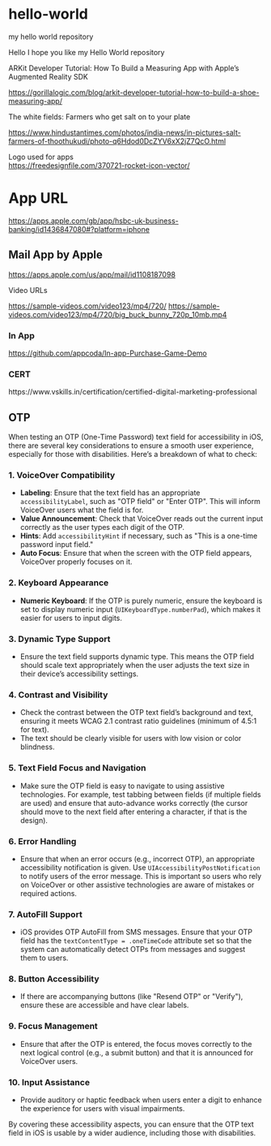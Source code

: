 # hello-world
my hello world repository

Hello I hope you like my Hello World repository

ARKit Developer Tutorial: How To Build a Measuring App with Apple’s Augmented Reality SDK

https://gorillalogic.com/blog/arkit-developer-tutorial-how-to-build-a-shoe-measuring-app/

The white fields: Farmers who get salt on to your plate

https://www.hindustantimes.com/photos/india-news/in-pictures-salt-farmers-of-thoothukudi/photo-q6Hdod0DcZYV6xX2jZ7QcO.html

Logo used for apps <br />
https://freedesignfile.com/370721-rocket-icon-vector/


App URL
==========

https://apps.apple.com/gb/app/hsbc-uk-business-banking/id1436847080#?platform=iphone

<h2> Mail App by Apple </h2>

https://apps.apple.com/us/app/mail/id1108187098

Video URLs

https://sample-videos.com/video123/mp4/720/
https://sample-videos.com/video123/mp4/720/big_buck_bunny_720p_10mb.mp4


<h3>In App</h3>

https://github.com/appcoda/In-app-Purchase-Game-Demo


<h3>CERT</h3>
https://www.vskills.in/certification/certified-digital-marketing-professional

<h2>OTP</h2>

When testing an OTP (One-Time Password) text field for accessibility in iOS, there are several key considerations to ensure a smooth user experience, especially for those with disabilities. Here’s a breakdown of what to check:

### 1. **VoiceOver Compatibility**
   - **Labeling**: Ensure that the text field has an appropriate `accessibilityLabel`, such as "OTP field" or "Enter OTP". This will inform VoiceOver users what the field is for.
   - **Value Announcement**: Check that VoiceOver reads out the current input correctly as the user types each digit of the OTP.
   - **Hints**: Add `accessibilityHint` if necessary, such as "This is a one-time password input field."
   - **Auto Focus**: Ensure that when the screen with the OTP field appears, VoiceOver properly focuses on it.
   
### 2. **Keyboard Appearance**
   - **Numeric Keyboard**: If the OTP is purely numeric, ensure the keyboard is set to display numeric input (`UIKeyboardType.numberPad`), which makes it easier for users to input digits.
   
### 3. **Dynamic Type Support**
   - Ensure the text field supports dynamic type. This means the OTP field should scale text appropriately when the user adjusts the text size in their device’s accessibility settings.
   
### 4. **Contrast and Visibility**
   - Check the contrast between the OTP text field’s background and text, ensuring it meets WCAG 2.1 contrast ratio guidelines (minimum of 4.5:1 for text).
   - The text should be clearly visible for users with low vision or color blindness.

### 5. **Text Field Focus and Navigation**
   - Make sure the OTP field is easy to navigate to using assistive technologies. For example, test tabbing between fields (if multiple fields are used) and ensure that auto-advance works correctly (the cursor should move to the next field after entering a character, if that is the design).
   
### 6. **Error Handling**
   - Ensure that when an error occurs (e.g., incorrect OTP), an appropriate accessibility notification is given. Use `UIAccessibilityPostNotification` to notify users of the error message. This is important so users who rely on VoiceOver or other assistive technologies are aware of mistakes or required actions.
   
### 7. **AutoFill Support**
   - iOS provides OTP AutoFill from SMS messages. Ensure that your OTP field has the `textContentType = .oneTimeCode` attribute set so that the system can automatically detect OTPs from messages and suggest them to users.

### 8. **Button Accessibility**
   - If there are accompanying buttons (like "Resend OTP" or "Verify"), ensure these are accessible and have clear labels.
   
### 9. **Focus Management**
   - Ensure that after the OTP is entered, the focus moves correctly to the next logical control (e.g., a submit button) and that it is announced for VoiceOver users.
   
### 10. **Input Assistance**
   - Provide auditory or haptic feedback when users enter a digit to enhance the experience for users with visual impairments.

By covering these accessibility aspects, you can ensure that the OTP text field in iOS is usable by a wider audience, including those with disabilities.
